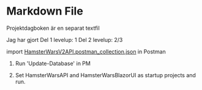 ﻿# Markdown File

Projektdagboken är en separat textfil

Jag har gjort 
Del 1 levelup: 1
Del 2 levelup: 2/3


import [HamsterWarsV2API.postman_collection.json](HamsterWarsV2API.postman_collection.json) in Postman

1. Run 'Update-Database' in PM

2. Set HamsterWarsAPI and HamsterWarsBlazorUI as startup projects and run.

